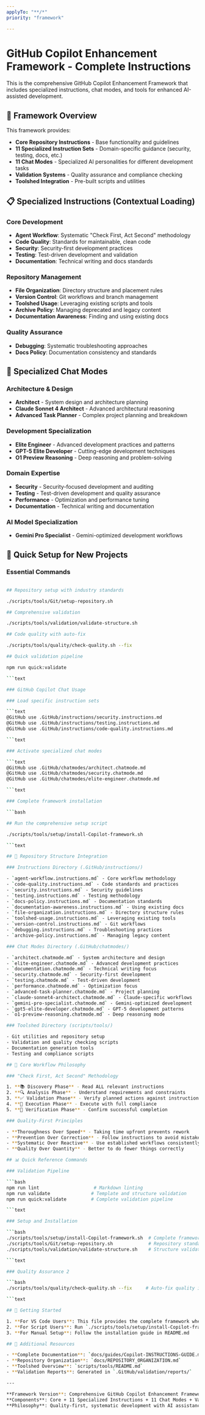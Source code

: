 ```yaml
---
applyTo: "**/*"
priority: "framework"

---
```


# GitHub Copilot Enhancement Framework - Complete Instructions

This is the comprehensive GitHub Copilot Enhancement Framework that includes specialized instructions, chat modes, and tools for enhanced AI-assisted development.

## 🎯 Framework Overview

This framework provides:

- **Core Repository Instructions** - Base functionality and guidelines
- **11 Specialized Instruction Sets** - Domain-specific guidance (security, testing, docs, etc.)
- **11 Chat Modes** - Specialized AI personalities for different development tasks
- **Validation Systems** - Quality assurance and compliance checking
- **Toolshed Integration** - Pre-built scripts and utilities

## 📋 Specialized Instructions (Contextual Loading)

### Core Development

- **Agent Workflow**: Systematic "Check First, Act Second" methodology
- **Code Quality**: Standards for maintainable, clean code
- **Security**: Security-first development practices
- **Testing**: Test-driven development and validation
- **Documentation**: Technical writing and docs standards

### Repository Management

- **File Organization**: Directory structure and placement rules
- **Version Control**: Git workflows and branch management
- **Toolshed Usage**: Leveraging existing scripts and tools
- **Archive Policy**: Managing deprecated and legacy content
- **Documentation Awareness**: Finding and using existing docs

### Quality Assurance

- **Debugging**: Systematic troubleshooting approaches
- **Docs Policy**: Documentation consistency and standards

## 🤖 Specialized Chat Modes

### Architecture & Design

- **Architect** - System design and architecture planning
- **Claude Sonnet 4 Architect** - Advanced architectural reasoning
- **Advanced Task Planner** - Complex project planning and breakdown

### Development Specialization

- **Elite Engineer** - Advanced development practices and patterns
- **GPT-5 Elite Developer** - Cutting-edge development techniques
- **O1 Preview Reasoning** - Deep reasoning and problem-solving

### Domain Expertise

- **Security** - Security-focused development and auditing
- **Testing** - Test-driven development and quality assurance
- **Performance** - Optimization and performance tuning
- **Documentation** - Technical writing and documentation

### AI Model Specialization

- **Gemini Pro Specialist** - Gemini-optimized development workflows

## 🔧 Quick Setup for New Projects

### Essential Commands

```bash

## Repository setup with industry standards

./scripts/tools/Git/setup-repository.sh

## Comprehensive validation

./scripts/tools/validation/validate-structure.sh

## Code quality with auto-fix

./scripts/tools/quality/check-quality.sh --fix

## Quick validation pipeline

npm run quick:validate

```text

### GitHub Copilot Chat Usage

### Load specific instruction sets

```text
@GitHub use .GitHub/instructions/security.instructions.md
@GitHub use .GitHub/instructions/testing.instructions.md
@GitHub use .GitHub/instructions/code-quality.instructions.md

```text

### Activate specialized chat modes

```text
@GitHub use .GitHub/chatmodes/architect.chatmode.md
@GitHub use .GitHub/chatmodes/security.chatmode.md
@GitHub use .GitHub/chatmodes/elite-engineer.chatmode.md

```text

### Complete framework installation

```bash

## Run the comprehensive setup script

./scripts/tools/setup/install-Copilot-framework.sh

```text

## 📁 Repository Structure Integration

### Instructions Directory (.GitHub/instructions/)

- `agent-workflow.instructions.md` - Core workflow methodology
- `code-quality.instructions.md` - Code standards and practices
- `security.instructions.md` - Security guidelines
- `testing.instructions.md` - Testing methodology
- `docs-policy.instructions.md` - Documentation standards
- `documentation-awareness.instructions.md` - Using existing docs
- `file-organization.instructions.md` - Directory structure rules
- `toolshed-usage.instructions.md` - Leveraging existing tools
- `version-control.instructions.md` - Git workflows
- `debugging.instructions.md` - Troubleshooting practices
- `archive-policy.instructions.md` - Managing legacy content

### Chat Modes Directory (.GitHub/chatmodes/)

- `architect.chatmode.md` - System architecture and design
- `elite-engineer.chatmode.md` - Advanced development practices
- `documentation.chatmode.md` - Technical writing focus
- `security.chatmode.md` - Security-first development
- `testing.chatmode.md` - Test-driven development
- `performance.chatmode.md` - Optimization focus
- `advanced-task-planner.chatmode.md` - Project planning
- `claude-sonnet4-architect.chatmode.md` - Claude-specific workflows
- `gemini-pro-specialist.chatmode.md` - Gemini-optimized development
- `gpt5-elite-developer.chatmode.md` - GPT-5 development patterns
- `o1-preview-reasoning.chatmode.md` - Deep reasoning mode

### Toolshed Directory (scripts/tools/)

- Git utilities and repository setup
- Validation and quality checking scripts
- Documentation generation tools
- Testing and compliance scripts

## 🎯 Core Workflow Philosophy

### "Check First, Act Second" Methodology

1. **📚 Discovery Phase** - Read ALL relevant instructions
2. **🔍 Analysis Phase** - Understand requirements and constraints
3. **✅ Validation Phase** - Verify planned actions against instructions
4. **🎯 Execution Phase** - Execute with full compliance
5. **🔄 Verification Phase** - Confirm successful completion

### Quality-First Principles

- **Thoroughness Over Speed** - Taking time upfront prevents rework
- **Prevention Over Correction** - Follow instructions to avoid mistakes
- **Systematic Over Reactive** - Use established workflows consistently
- **Quality Over Quantity** - Better to do fewer things correctly

## 📊 Quick Reference Commands

### Validation Pipeline

```bash
npm run lint                    # Markdown linting
npm run validate               # Template and structure validation
npm run quick:validate         # Complete validation pipeline

```text

### Setup and Installation

```bash
./scripts/tools/setup/install-Copilot-framework.sh  # Complete framework setup
./scripts/tools/Git/setup-repository.sh             # Repository standards
./scripts/tools/validation/validate-structure.sh    # Structure validation

```text

### Quality Assurance 2

```bash
./scripts/tools/quality/check-quality.sh --fix     # Auto-fix quality issues

```text

## 🚀 Getting Started

1. **For VS Code Users**: This file provides the complete framework when loaded
2. **For Script Users**: Run `./scripts/tools/setup/install-Copilot-framework.sh`
3. **For Manual Setup**: Follow the installation guide in README.md

## 📖 Additional Resources

- **Complete Documentation**: `docs/guides/Copilot-INSTRUCTIONS-GUIDE.md`
- **Repository Organization**: `docs/REPOSITORY_ORGANIZATION.md`
- **Toolshed Overview**: `scripts/tools/README.md`
- **Validation Reports**: Generated in `.GitHub/validation/reports/`

---

**Framework Version**: Comprehensive GitHub Copilot Enhancement Framework
**Components**: Core + 11 Specialized Instructions + 11 Chat Modes + Validation + Toolshed
**Philosophy**: Quality-first, systematic development with AI assistance
